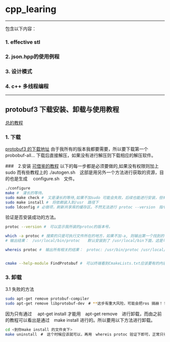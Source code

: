 # cpp_learing
---
包含以下内容：
### 1. effective stl
### 2. json.hpp的使用例程
### 3. 设计模式
### 4. c++ 多线程编程

---
## protobuf3 下载安装、卸载与使用教程
[总的教程](https://github.com/protocolbuffers/protobuf/tree/master/src)
### 1. 下载
[protobuf3 的下载地址](https://github.com/protocolbuffers/protobuf/releases/latest
) 
由于我所有的版本我都要需要，所以要下载第一个 probobuf-all...
下载后直接解压，如果没有进行解压则下载相应的解压软件。

###　2.安装
[可借鉴的教程](https://blog.csdn.net/tropicofcancer9/article/details/96306797?utm_medium=distribute.pc_relevant.none-task-blog-2%7Edefault%7EBlogCommendFromMachineLearnPai2%7Edefault-3.control&depth_1-utm_source=distribute.pc_relevant.none-task-blog-2%7Edefault%7EBlogCommendFromMachineLearnPai2%7Edefault-3.control)
以下的每一步都是必须要做的,如果没有权限则加上sudo 
而有些教程上的 ./autogen.sh　这部是用另外一个方法进行获取的资源，目的也是生成　 configure.sh　文件。

~~~bash
./configure
make #　漫长的等待。
sudo make check #　又是漫长的等待,如果不加sudo 可能会失败，后续也能进行安装，但有些功能就可能会缺失。所以这步还是要做的！！！
sudo make install #　将依赖装入到/usr　路径下
sudo ldconfig # 必做项，刷新共享库的缓存区。不然无法进行 protoc --version　指令。
~~~
验证是否安装成功的方法。

~~~bash
protoc --version #　可以显示我所装的protoc的版本号。

which -a protoc # 搜索的只是可执行文件所在的地方，如果不加-a, 则输出第一个找到的可执行文件的位置。
# 输出结果：　/usr/local/bin/protoc　　默认安装到了 /usr/local/bin下面，这是可执行文件的位置所在。

whereis protoc #　输出所有相关的结果：　protoc: /usr/bin/protoc /usr/local/bin/protoc /usr/share/man/man1/protoc.1.gz


cmake --help-module FindProtobuf #　可以终端看到CmakeLists.txt应该要有的内容。

~~~

### 3. 卸载
3.1 失败的方法
~~~bash
sudo apt-get remove protobuf-compiler
sudo apt-get remove libprotobuf-dev　# **这步有重大风险，可能会把ros 搞崩！！！**
~~~
因为只有通过　 apt-get install 才能用　apt-get remove　进行卸载，而由之前的教程可以看出是通过　make install 进行的。所以要用以下方法进行卸载。

~~~bash
cd <到你make install 的文件夹下>
make uninstall　#　这个时候应该就可以，再用　whereis protoc 验证下即可，正常只有ubuntu　自还的protoc　版本了。
~~~


